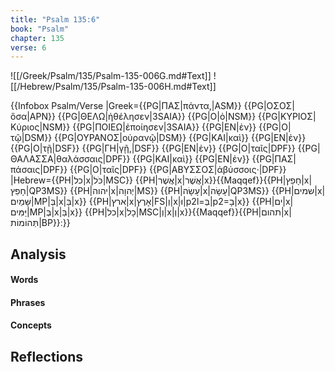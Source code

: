 ```yaml
---
title: "Psalm 135:6"
book: "Psalm"
chapter: 135
verse: 6
---
```

![[/Greek/Psalm/135/Psalm-135-006G.md#Text]]
![[/Hebrew/Psalm/135/Psalm-135-006H.md#Text]]

{{Infobox Psalm/Verse
|Greek={{PG|ΠΑΣ|πάντα,|ASM}} {{PG|ΟΣΟΣ|ὅσα|APN}} {{PG|ΘΕΛΩ|ἠθέλησεν|3SAIA}} {{PG|Ο|ὁ|NSM}} {{PG|ΚΥΡΙΟΣ|Κύριος|NSM}} {{PG|ΠΟΙΕΩ|ἐποίησεν|3SAIA}} {{PG|ΕΝ|ἐν}} {{PG|Ο|τῷ|DSM}} {{PG|ΟΥΡΑΝΟΣ|οὐρανῷ|DSM}} {{PG|ΚΑΙ|καὶ}} {{PG|ΕΝ|ἐν}} {{PG|Ο|τῇ|DSF}} {{PG|ΓΗ|γῇ,|DSF}} {{PG|ΕΝ|ἐν}} {{PG|Ο|ταῖς|DPF}} {{PG|ΘΑΛΑΣΣΑ|θαλάσσαις|DPF}} {{PG|ΚΑΙ|καὶ}} {{PG|ΕΝ|ἐν}} {{PG|ΠΑΣ|πάσαις|DPF}} {{PG|Ο|ταῖς|DPF}} {{PG|ΑΒΥΣΣΟΣ|ἀβύσσοις·|DPF}}
|Hebrew={{PH|כל|x|כֹּל|MSC}} {{PH|אֲשֶׁר|x|אֲשֶׁר|x}}{{Maqqef}}{{PH|חָפֵץ|x|חָפֵץ|QP3MS}} {{PH|יהוה|x|יְהוָה|MS}} {{PH|עָשָׂה|x|עָשָׂה|QP3MS}} {{PH|שמים|x|שָּׁמַיִם|MP|בְּ|x|בַּ|x}} {{PH|ארץ|x|אָרֶץ|FS|וְ|x|וּ|p2l=בְּ|p2=בָ|x}} {{PH|ים|x|יַּמִּים|MP|בְּ|x|בַּ|x}} {{PH|כל|x|כָל|MSC|וְ|x|וְ|x}}{{Maqqef}}{{PH|תהום|x|תְּהוֹמוֹת|BP}}׃
}}

## Analysis

#### Words

#### Phrases

#### Concepts

## Reflections
